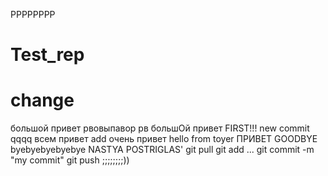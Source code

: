 РРРРРРРР
# Test_rep
# change
большой привет
рвовыпавор
рв
большOй привет
FIRST!!!
new commit
qqqq
всем привет
add
очень привет
hello from toyer
ПРИВЕТ
GOODBYE
byebyebyebyebye
NASTYA POSTRIGLAS'
git pull
git add ...
git commit -m "my commit"
git push
;;;;;;;;))

